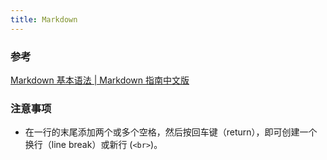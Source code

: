 ```yaml
---
title: Markdown
---
```


### 参考
[Markdown 基本语法 | Markdown 指南中文版](https://www.markdown.xyz/basic-syntax/)

### 注意事项

* 在一行的末尾添加两个或多个空格，然后按回车键（return），即可创建一个换行（line break）或新行 (`<br>`)。